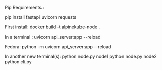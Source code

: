 Pip Requirements :

pip install fastapi uvicorn requests

First install:
docker build -t alpinekube-node .

In a terminal :
uvicorn api_server:app --reload

Fedora: 
python -m uvicorn api_server:app --reload

In another new terminal(s):
python node.py node1
python node.py node2
python cli.py

